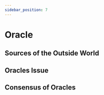 ```yaml
---
sidebar_position: 7
---
```


# Oracle

## Sources of the Outside World


## Oracles Issue


## Consensus of Oracles

